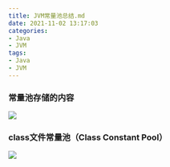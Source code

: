```yaml
---
title: JVM常量池总结.md
date: 2021-11-02 13:17:03
categories: 
- Java
- JVM
tags:
- Java
- JVM
---
```

### 常量池存储的内容

![](https://cdn.jsdelivr.net/gh/LVicBlack/IMG/root/20211102175905.png)

### class文件常量池（Class Constant Pool）

![](https://cdn.jsdelivr.net/gh/LVicBlack/IMG/root/20211102180400.png)










































